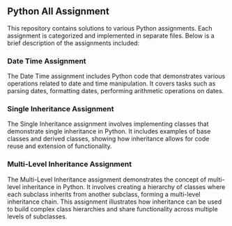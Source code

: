 ## Python All Assignment

This repository contains solutions to various Python assignments. Each assignment is categorized and implemented in separate files. Below is a brief description of the assignments included:

### Date Time Assignment

The Date Time assignment includes Python code that demonstrates various operations related to date and time manipulation. It covers tasks such as parsing dates, formatting dates, performing arithmetic operations on dates.

### Single Inheritance Assignment

The Single Inheritance assignment involves implementing classes that demonstrate single inheritance in Python. It includes examples of base classes and derived classes, showing how inheritance allows for code reuse and extension of functionality.


### Multi-Level Inheritance Assignment

The Multi-Level Inheritance assignment demonstrates the concept of multi-level inheritance in Python. It involves creating a hierarchy of classes where each subclass inherits from another subclass, forming a multi-level inheritance chain. This assignment illustrates how inheritance can be used to build complex class hierarchies and share functionality across multiple levels of subclasses.